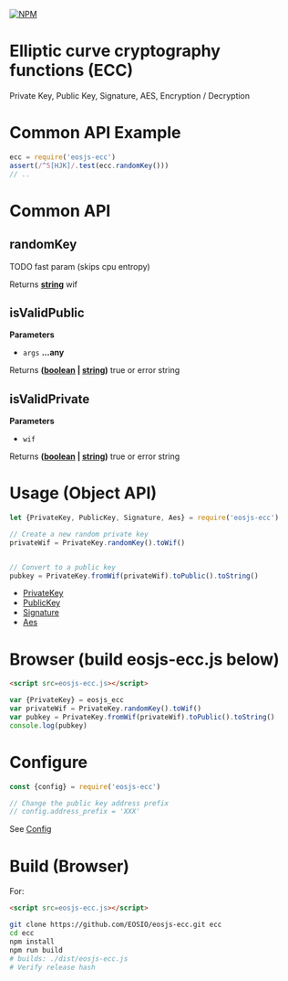 [![NPM](https://img.shields.io/npm/v/eosjs-ecc.svg)](https://www.npmjs.org/package/eosjs-ecc)

# Elliptic curve cryptography functions (ECC)

Private Key, Public Key, Signature, AES, Encryption / Decryption

# Common API Example

```js
ecc = require('eosjs-ecc')
assert(/^5[HJK]/.test(ecc.randomKey()))
// ..
```

# Common API

<!-- Generated by documentation.js. Update this documentation by updating the source code. -->

## randomKey

TODO fast param (skips cpu entropy)

Returns **[string](https://developer.mozilla.org/en-US/docs/Web/JavaScript/Reference/Global_Objects/String)** wif

## isValidPublic

**Parameters**

-   `args` **...any** 

Returns **([boolean](https://developer.mozilla.org/en-US/docs/Web/JavaScript/Reference/Global_Objects/Boolean) \| [string](https://developer.mozilla.org/en-US/docs/Web/JavaScript/Reference/Global_Objects/String))** true or error string

## isValidPrivate

**Parameters**

-   `wif`  

Returns **([boolean](https://developer.mozilla.org/en-US/docs/Web/JavaScript/Reference/Global_Objects/Boolean) \| [string](https://developer.mozilla.org/en-US/docs/Web/JavaScript/Reference/Global_Objects/String))** true or error string

# Usage (Object API)

```js
let {PrivateKey, PublicKey, Signature, Aes} = require('eosjs-ecc')

// Create a new random private key
privateWif = PrivateKey.randomKey().toWif()


// Convert to a public key
pubkey = PrivateKey.fromWif(privateWif).toPublic().toString()
```

-   [PrivateKey](./src/key_private.js)
-   [PublicKey](./src/key_public.js)
-   [Signature](./src/signature.js)
-   [Aes](./src/aes.js)

# Browser (build eosjs-ecc.js below)

```html
<script src=eosjs-ecc.js></script>
```

```js
var {PrivateKey} = eosjs_ecc
var privateWif = PrivateKey.randomKey().toWif()
var pubkey = PrivateKey.fromWif(privateWif).toPublic().toString()
console.log(pubkey)
```

# Configure

```js
const {config} = require('eosjs-ecc')

// Change the public key address prefix
// config.address_prefix = 'XXX'
```

See [Config](./src/config.js)

# Build (Browser)

For:

```html
<script src=eosjs-ecc.js></script>
```

```bash
git clone https://github.com/EOSIO/eosjs-ecc.git ecc
cd ecc
npm install
npm run build
# builds: ./dist/eosjs-ecc.js
# Verify release hash
```
